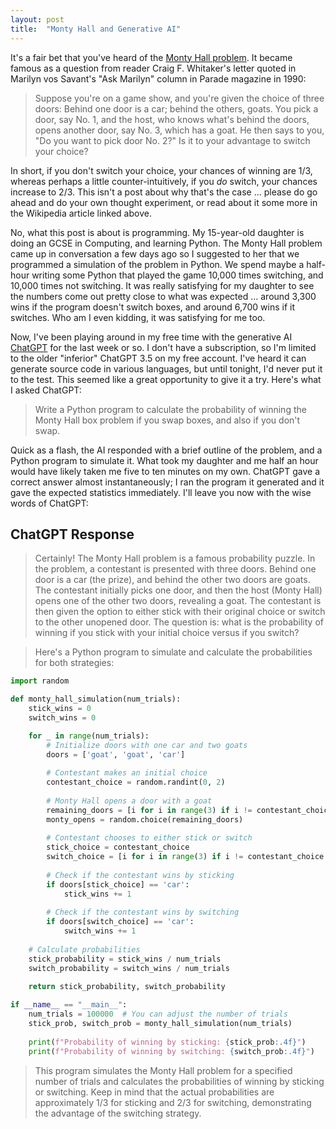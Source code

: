 ```yaml
---
layout: post
title:  "Monty Hall and Generative AI"
---
```


It's a fair bet that you've heard of the [Monty Hall problem](https://en.wikipedia.org/wiki/Monty_Hall_problem).  It became famous as a question from reader Craig F. Whitaker's letter quoted in Marilyn vos Savant's "Ask Marilyn" column in Parade magazine in 1990:

> Suppose you're on a game show, and you're given the choice of three doors: Behind one door is a car; behind the others, goats. You pick a door, say No. 1, and the host, who knows what's behind the doors, opens another door, say No. 3, which has a goat. He then says to you, "Do you want to pick door No. 2?" Is it to your advantage to switch your choice?

In short, if you don't switch your choice, your chances of winning are 1/3, whereas perhaps a little counter-intuitively, if you _do_ switch, your chances increase to 2/3. This isn't a post about why that's the case ... please do go ahead and do your own thought experiment, or read about it some more in the Wikipedia article linked above.

No, what this post is about is programming. My 15-year-old daughter is doing an GCSE in Computing, and learning Python.  The Monty Hall problem came up in conversation a few days ago so I suggested to her that we programmed a simulation of the problem in Python.  We spend maybe a half-hour writing some Python that played the game 10,000 times switching, and 10,000 times not switching.  It was really satisfying for my daughter to see the numbers come out pretty close to what was expected ... around 3,300 wins if the program doesn't switch boxes, and around 6,700 wins if it switches.  Who am I even kidding, it was satisfying for me too.

Now, I've been playing around in my free time with the generative AI [ChatGPT](https://chat.openai.com) for the last week or so.  I don't have a subscription, so I'm limited to the older "inferior" ChatGPT 3.5 on my free account.  I've heard it can generate source code in various languages, but until tonight, I'd never put it to the test.  This seemed like a great opportunity to give it a try.  Here's what I asked ChatGPT:

> Write a Python program to calculate the probability of winning the Monty Hall box problem if you swap boxes, and also if you don't swap.

Quick as a flash, the AI responded with a brief outline of the problem, and a Python program to simulate it.  What took my daughter and me half an hour would have likely taken me five to ten minutes on my own.  ChatGPT gave a correct answer almost instantaneously; I ran the program it generated and it gave the expected statistics immediately.  I'll leave you now with the wise words of ChatGPT:

## ChatGPT Response

> Certainly! The Monty Hall problem is a famous probability puzzle. In the problem, a contestant is presented with three doors. Behind one door is a car (the prize), and behind the other two doors are goats. The contestant initially picks one door, and then the host (Monty Hall) opens one of the other two doors, revealing a goat. The contestant is then given the option to either stick with their original choice or switch to the other unopened door. The question is: what is the probability of winning if you stick with your initial choice versus if you switch?

> Here's a Python program to simulate and calculate the probabilities for both strategies:

```python
import random

def monty_hall_simulation(num_trials):
    stick_wins = 0
    switch_wins = 0

    for _ in range(num_trials):
        # Initialize doors with one car and two goats
        doors = ['goat', 'goat', 'car']
        
        # Contestant makes an initial choice
        contestant_choice = random.randint(0, 2)
        
        # Monty Hall opens a door with a goat
        remaining_doors = [i for i in range(3) if i != contestant_choice and doors[i] == 'goat']
        monty_opens = random.choice(remaining_doors)
        
        # Contestant chooses to either stick or switch
        stick_choice = contestant_choice
        switch_choice = [i for i in range(3) if i != contestant_choice and i != monty_opens][0]
        
        # Check if the contestant wins by sticking
        if doors[stick_choice] == 'car':
            stick_wins += 1
        
        # Check if the contestant wins by switching
        if doors[switch_choice] == 'car':
            switch_wins += 1
    
    # Calculate probabilities
    stick_probability = stick_wins / num_trials
    switch_probability = switch_wins / num_trials
    
    return stick_probability, switch_probability

if __name__ == "__main__":
    num_trials = 100000  # You can adjust the number of trials
    stick_prob, switch_prob = monty_hall_simulation(num_trials)
    
    print(f"Probability of winning by sticking: {stick_prob:.4f}")
    print(f"Probability of winning by switching: {switch_prob:.4f}")
```

> This program simulates the Monty Hall problem for a specified number of trials and calculates the probabilities of winning by sticking or switching. Keep in mind that the actual probabilities are approximately 1/3 for sticking and 2/3 for switching, demonstrating the advantage of the switching strategy.
